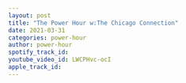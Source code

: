 ```yaml
---
layout: post
title: "The Power Hour w:The Chicago Connection"
date: 2021-03-31
categories: power-hour
author: power-hour
spotify_track_id: 
youtube_video_id: LWCPHvc-ocI
apple_track_id: 
---
```

